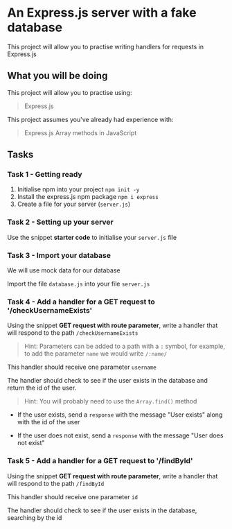 # An Express.js server with a fake database

This project will allow you to practise writing handlers for requests in Express.js

## What you will be doing

This project will allow you to practise using:

> Express.js

This project assumes you've already had experience with:

> Express.js
> Array methods in JavaScript

## Tasks

### Task 1 - Getting ready

1. Initialise npm into your project
   `npm init -y`
2. Install the express.js npm package
   `npm i express`
3. Create a file for your server (`server.js`)

### Task 2 - Setting up your server

Use the snippet **starter code** to initialise your `server.js` file

### Task 3 - Import your database

We will use mock data for our database

Import the file `database.js` into your file `server.js`

### Task 4 - Add a handler for a GET request to '/checkUsernameExists'

Using the snippet **GET request with route parameter**, write a handler that will respond to the path `/checkUsernameExists`

> Hint: Parameters can be added to a path with a `:` symbol, for example, to add the parameter `name` we would write `/:name/`

This handler should receive one parameter `username`

The handler should check to see if the user exists in the database and return the id of the user.

> Hint: You will probably need to use the `Array.find()` method

- If the user exists, send a `response` with the message "User exists" along with the id of the user

- If the user does not exist, send a `response` with the message "User does not exist"

### Task 5 - Add a handler for a GET request to '/findById'

Using the snippet **GET request with route parameter**, write a handler that will respond to the path `/findById`

This handler should receive one parameter `id`

The handler should check to see if the user exists in the database, searching by the id
